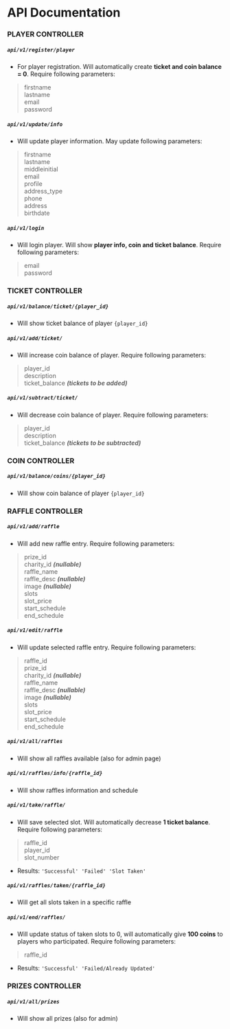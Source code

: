 # API Documentation

### PLAYER CONTROLLER

##### `api/v1/register/player`

* For player registration. Will automatically create **ticket and coin balance = 0**. Require following parameters:
>firstname \
>lastname \
>email \
>password 

##### `api/v1/update/info`

* Will update player information. May update following parameters:
>firstname \
>lastname \
>middleinitial \
>email \
>profile \
>address_type \
>phone \
>address \
>birthdate 

##### `api/v1/login`

* Will login player. Will show **player info, coin and ticket balance**. Require following parameters:
>email \
>password

### TICKET CONTROLLER

##### `api/v1/balance/ticket/{player_id}`

* Will show ticket balance of player `{player_id}`

##### `api/v1/add/ticket/`

* Will increase coin balance of player. Require following parameters:
>player_id \
>description \
>ticket_balance ***(tickets to be added)*** 

##### `api/v1/subtract/ticket/`

* Will decrease coin balance of player. Require following parameters:
>player_id \
>description \
>ticket_balance ***(tickets to be subtracted)*** 

### COIN CONTROLLER

##### `api/v1/balance/coins/{player_id}`

* Will show coin balance of player `{player_id}`


### RAFFLE CONTROLLER

##### `api/v1/add/raffle`

* Will add new raffle entry. Require following parameters:
>prize_id \
>charity_id ***(nullable)***\
>raffle_name \
>raffle_desc ***(nullable)***\
>image ***(nullable)***\
>slots \
>slot_price \
>start_schedule \
>end_schedule

##### `api/v1/edit/raffle`

* Will update selected raffle entry. Require following parameters:
>raffle_id \
>prize_id \
>charity_id ***(nullable)***\
>raffle_name \
>raffle_desc ***(nullable)***\
>image ***(nullable)***\
>slots \
>slot_price \
>start_schedule \
>end_schedule

##### `api/v1/all/raffles`

* Will show all raffles available (also for admin page)

##### `api/v1/raffles/info/{raffle_id}`

* Will show raffles information and schedule

##### `api/v1/take/raffle/`

* Will save selected slot. Will automatically decrease **1 ticket balance**. Require following parameters:
>raffle_id \
>player_id \
>slot_number 
* Results: `'Successful' 'Failed' 'Slot Taken'`

##### `api/v1/raffles/taken/{raffle_id}`

* Will get all slots taken in a specific raffle

##### `api/v1/end/raffles/`

* Will update status of taken slots to 0, will automatically give **100 coins** to players who participated. Require following parameters:
>raffle_id 
* Results: `'Successful' 'Failed/Already Updated'`

### PRIZES CONTROLLER

##### `api/v1/all/prizes`

* Will show all prizes (also for admin)


